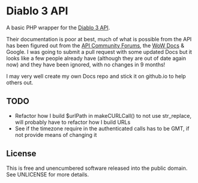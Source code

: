 # Diablo 3 API

A basic PHP wrapper for the [Diablo 3 API](http://blizzard.github.com/d3-api-docs/).

Their documentation is poor at best, much of what is possible from the API has been figured out from the [API Community Forums](http://us.battle.net/d3/en/forum/6916195/), the [WoW Docs](https://github.com/Blizzard/api-wow-docs) & Google. I was going to submit a pull request with some updated Docs but it looks like a few people already have (although they are out of date again now) and they have been ignored, with no changes in 9 months!

I may very well create my own Docs repo and stick it on github.io to help others out.

## TODO
- Refactor how I build $urlPath in makeCURLCall() to not use str_replace, will probably have to refactor how I build URLs
- See if the timezone require in the authenticated calls has to be GMT, if not provide means of changing it

## License
This is free and unencumbered software released into the public domain. See UNLICENSE for more details.